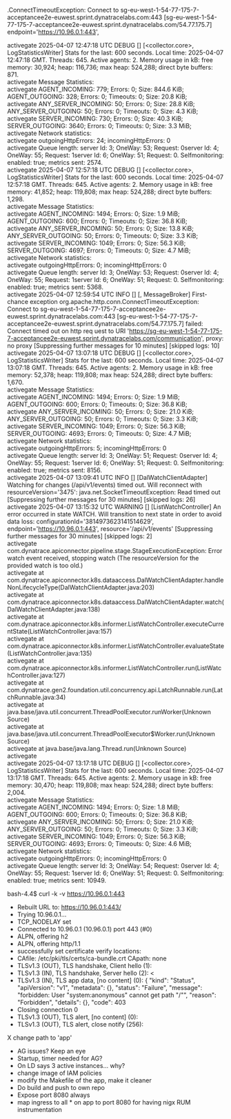 
.ConnectTimeoutException: Connect to sg-eu-west-1-54-77-175-7-acceptancee2e-euwest.sprint.dynatracelabs.com:443 [sg-eu-west-1-54-77-175-7-acceptancee2e-euwest.sprint.dynatracelabs.com/54.77.175.7]
endpoint='https://10.96.0.1:443', 



activegate 2025-04-07 12:47:18 UTC DEBUG   [<iid1110h>] [<collector.core>, LogStatisticsWriter] Stats for the last: 600 seconds. Local time: 2025-04-07 12:47:18 GMT. Threads: 645. Active agents: 2. Memory usage in kB: free memory: 30,924; heap: 116,736; max heap: 524,288; direct byte buffers: 871.                                                                    
activegate Message Statistics:                                                                                                                                                                                                                                                                                                                                                
activegate  AGENT_INCOMING:                 779; Errors:   0; Size:  844.6 KiB;  AGENT_OUTGOING:                 328; Errors:   0; Timeouts:   0; Size:   20.8 KiB;                                                                                                                                                                                                           
activegate  ANY_SERVER_INCOMING:             50; Errors:   0; Size:   28.8 KiB;  ANY_SERVER_OUTGOING:             50; Errors:   0; Timeouts:   0; Size:    4.3 KiB;                                                                                                                                                                                                           
activegate  SERVER_INCOMING:                730; Errors:   0; Size:   40.3 KiB;  SERVER_OUTGOING:               3640; Errors:   0; Timeouts:   0; Size:    3.3 MiB;                                                                                                                                                                                                           
activegate Network statistics:                                                                                                                                                                                                                                                                                                                                                
activegate  outgoingHttpErrors: 24;  incomingHttpErrors: 0                                                                                                                                                                                                                                                                                                                    
activegate Queue length: server Id: 3; OneWay: 53; Request: 0server Id: 4; OneWay: 55; Request: 1server Id: 6; OneWay: 51; Request: 0. Selfmonitoring: enabled: true; metrics sent: 2574.                                                                                                                                                                                     
activegate 2025-04-07 12:57:18 UTC DEBUG   [<iid1110h>] [<collector.core>, LogStatisticsWriter] Stats for the last: 600 seconds. Local time: 2025-04-07 12:57:18 GMT. Threads: 645. Active agents: 2. Memory usage in kB: free memory: 41,852; heap: 119,808; max heap: 524,288; direct byte buffers: 1,298.                                                                  
activegate Message Statistics:                                                                                                                                                                                                                                                                                                                                                
activegate  AGENT_INCOMING:                1494; Errors:   0; Size:    1.9 MiB;  AGENT_OUTGOING:                 600; Errors:   0; Timeouts:   0; Size:   36.8 KiB;                                                                                                                                                                                                           
activegate  ANY_SERVER_INCOMING:             50; Errors:   0; Size:   13.8 KiB;  ANY_SERVER_OUTGOING:             50; Errors:   0; Timeouts:   0; Size:    3.3 KiB;                                                                                                                                                                                                           
activegate  SERVER_INCOMING:               1049; Errors:   0; Size:   56.3 KiB;  SERVER_OUTGOING:               4697; Errors:   0; Timeouts:   0; Size:    4.7 MiB;                                                                                                                                                                                                           
activegate Network statistics:                                                                                                                                                                                                                                                                                                                                                
activegate  outgoingHttpErrors: 0;  incomingHttpErrors: 0                                                                                                                                                                                                                                                                                                                     
activegate Queue length: server Id: 3; OneWay: 53; Request: 0server Id: 4; OneWay: 55; Request: 1server Id: 6; OneWay: 51; Request: 0. Selfmonitoring: enabled: true; metrics sent: 5368.                                                                                                                                                                                     
activegate 2025-04-07 12:59:54 UTC INFO    [<iid1110h>] [<communication>, MessageBroker] First-chance exception org.apache.http.conn.ConnectTimeoutException: Connect to sg-eu-west-1-54-77-175-7-acceptancee2e-euwest.sprint.dynatracelabs.com:443 [sg-eu-west-1-54-77-175-7-acceptancee2e-euwest.sprint.dynatracelabs.com/54.77.175.7] failed: Connect timed out on http req
uest to URI 'https://sg-eu-west-1-54-77-175-7-acceptancee2e-euwest.sprint.dynatracelabs.com/communication', proxy: no proxy [Suppressing further messages for 10 minutes] [skipped logs: 10]                                                                                                                                                                                  
activegate 2025-04-07 13:07:18 UTC DEBUG   [<iid1110h>] [<collector.core>, LogStatisticsWriter] Stats for the last: 600 seconds. Local time: 2025-04-07 13:07:18 GMT. Threads: 645. Active agents: 2. Memory usage in kB: free memory: 52,378; heap: 119,808; max heap: 524,288; direct byte buffers: 1,670.                                                                  
activegate Message Statistics:                                                                                                                                                                                                                                                                                                                                                
activegate  AGENT_INCOMING:                1494; Errors:   0; Size:    1.9 MiB;  AGENT_OUTGOING:                 600; Errors:   0; Timeouts:   0; Size:   36.8 KiB;                                                                                                                                                                                                           
activegate  ANY_SERVER_INCOMING:             50; Errors:   0; Size:   21.0 KiB;  ANY_SERVER_OUTGOING:             50; Errors:   0; Timeouts:   0; Size:    3.3 KiB;                                                                                                                                                                                                           
activegate  SERVER_INCOMING:               1049; Errors:   0; Size:   56.3 KiB;  SERVER_OUTGOING:               4693; Errors:   0; Timeouts:   0; Size:    4.7 MiB;                                                                                                                                                                                                           
activegate Network statistics:                                                                                                                                                                                                                                                                                                                                                
activegate  outgoingHttpErrors: 5;  incomingHttpErrors: 0                                                                                                                                                                                                                                                                                                                     
activegate Queue length: server Id: 3; OneWay: 51; Request: 0server Id: 4; OneWay: 55; Request: 1server Id: 6; OneWay: 51; Request: 0. Selfmonitoring: enabled: true; metrics sent: 8156.                                                                                                                                                                                     
activegate 2025-04-07 13:09:41 UTC INFO    [<iid1110h>] [DalWatchClientAdapter] Watching for changes (/api/v1/events) timed out. Will reconnect with resourceVersion='3475': java.net.SocketTimeoutException: Read timed out [Suppressing further messages for 30 minutes] [skipped logs: 26]                                                                                 
activegate 2025-04-07 13:15:32 UTC WARNING [<iid1110h>] [ListWatchController] An error occurred in state WATCH. Will transition to next state in order to avoid data loss: configurationId='3814973623141514629', endpoint='https://10.96.0.1:443', resource='/api/v1/events' [Suppressing further messages for 30 minutes] [skipped logs: 2]                                 
activegate com.dynatrace.apiconnector.pipeline.stage.StageExecutionException: Error watch event received, stopping watch (The resourceVersion for the provided watch is too old.)                                                                                                                                                                                             
activegate     at com.dynatrace.apiconnector.k8s.dataaccess.DalWatchClientAdapter.handleNonLifecycleType(DalWatchClientAdapter.java:203)                                                                                                                                                                                                                                      
activegate     at com.dynatrace.apiconnector.k8s.dataaccess.DalWatchClientAdapter.watch(DalWatchClientAdapter.java:138)                                                                                                                                                                                                                                                       
activegate     at com.dynatrace.apiconnector.k8s.informer.ListWatchController.executeCurrentState(ListWatchController.java:157)                                                                                                                                                                                                                                               
activegate     at com.dynatrace.apiconnector.k8s.informer.ListWatchController.evaluateState(ListWatchController.java:135)                                                                                                                                                                                                                                                     
activegate     at com.dynatrace.apiconnector.k8s.informer.ListWatchController.run(ListWatchController.java:127)                                                                                                                                                                                                                                                               
activegate     at com.dynatrace.gen2.foundation.util.concurrency.api.LatchRunnable.run(LatchRunnable.java:34)                                                                                                                                                                                                                                                                 
activegate     at java.base/java.util.concurrent.ThreadPoolExecutor.runWorker(Unknown Source)                                                                                                                                                                                                                                                                                 
activegate     at java.base/java.util.concurrent.ThreadPoolExecutor$Worker.run(Unknown Source)                                                                                                                                                                                                                                                                                
activegate     at java.base/java.lang.Thread.run(Unknown Source)                                                                                                                                                                                                                                                                                                              
activegate                                                                                                                                                                                                                                                                                                                                                                    
activegate 2025-04-07 13:17:18 UTC DEBUG   [<iid1110h>] [<collector.core>, LogStatisticsWriter] Stats for the last: 600 seconds. Local time: 2025-04-07 13:17:18 GMT. Threads: 645. Active agents: 2. Memory usage in kB: free memory: 30,470; heap: 119,808; max heap: 524,288; direct byte buffers: 2,004.                                                                  
activegate Message Statistics:                                                                                                                                                                                                                                                                                                                                                
activegate  AGENT_INCOMING:                1494; Errors:   0; Size:    1.8 MiB;  AGENT_OUTGOING:                 600; Errors:   0; Timeouts:   0; Size:   36.8 KiB;                                                                                                                                                                                                           
activegate  ANY_SERVER_INCOMING:             50; Errors:   0; Size:   21.0 KiB;  ANY_SERVER_OUTGOING:             50; Errors:   0; Timeouts:   0; Size:    3.3 KiB;                                                                                                                                                                                                           
activegate  SERVER_INCOMING:               1049; Errors:   0; Size:   56.3 KiB;  SERVER_OUTGOING:               4693; Errors:   0; Timeouts:   0; Size:    4.6 MiB;                                                                                                                                                                                                           
activegate Network statistics:                                                                                                                                                                                                                                                                                                                                                
activegate  outgoingHttpErrors: 0;  incomingHttpErrors: 0                                                                                                                                                                                                                                                                                                                     
activegate Queue length: server Id: 3; OneWay: 54; Request: 0server Id: 4; OneWay: 55; Request: 1server Id: 6; OneWay: 51; Request: 0. Selfmonitoring: enabled: true; metrics sent: 10949.   



bash-4.4$ curl -k -v https://10.96.0.1:443
* Rebuilt URL to: https://10.96.0.1:443/
*   Trying 10.96.0.1...
* TCP_NODELAY set
* Connected to 10.96.0.1 (10.96.0.1) port 443 (#0)
* ALPN, offering h2
* ALPN, offering http/1.1
* successfully set certificate verify locations:
*   CAfile: /etc/pki/tls/certs/ca-bundle.crt
  CApath: none
* TLSv1.3 (OUT), TLS handshake, Client hello (1):
* TLSv1.3 (IN), TLS handshake, Server hello (2):
< 
* TLSv1.3 (IN), TLS app data, [no content] (0):
{
  "kind": "Status",
  "apiVersion": "v1",
  "metadata": {},
  "status": "Failure",
  "message": "forbidden: User \"system:anonymous\" cannot get path \"/\"",
  "reason": "Forbidden",
  "details": {},
  "code": 403
* Closing connection 0
* TLSv1.3 (OUT), TLS alert, [no content] (0):
* TLSv1.3 (OUT), TLS alert, close notify (256):



X change path to 'app'
- AG issues? Keep an eye
- Startup, timer needed for AG?
- On LD says 3 active instances... why?
- change image of IAM policies
- modify the Makefile of the app, make it cleaner
- Do build and push to own repo
- Expose port 8080 always
- map ingress to all * on app to port 8080 for having nigx RUM instrumentation


